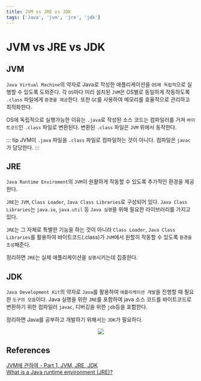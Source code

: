```yaml
---
title: JVM vs JRE vs JDK
tags: ['Java', 'jvm', 'jre', 'jdk']
---
```


# JVM vs JRE vs JDK 

## JVM

`Java Virtual Machine`의 약자로 Java로 작성한 애플리케이션을 `OS에 독립적`으로 실행할 수 있도록 도와준다. 각 `OS`마다 미리 설치된 `JVM`은 OS별로 동일하게 작동하도록 `.class` 파일에게 `환경을 제공`한다. 또한 `GC`를 사용하여 메모리를 효율적으로 관리하고 최적화한다.

OS에 독립적으로 실행가능한 이유는 `.java`로 작성된 소스 코드는 컴파일러를 거쳐 `바이트코드`인 `.class` 파일로 변환된다. 변환된 `.class` 파일은 `JVM` 위에서 동작한다. 

::: tip
JVM이 `.java` 파일을 `.class` 파일로 컴파일하는 것이 아니다. 컴파일은 `javac`가 담당한다. 
:::

## JRE

`Java Runtime Enviroment`의 `JVM`이 원활하게 작동할 수 있도록 추가적인 환경을 제공한다.

`JRE`는 `JVM`, `Class Loader`, `Java Class Libraries`로 구성되어 있다. `Java Class Libraries`는 `java.io`, `java.util` 등 `Java 실행`을 위해 필요한 라이브러리를 가지고 있다.

`JRE`는 그 자체로 특별한 기능을 하는 것이 아니라 `Class Loader`, `Java Class Libraries`를 활용하여 바이트코드(.class)가 `JVM`에서 원할히 작동할 수 있도록 `환경을 조성`해준다. 

정리하면 `JRE`는 실제 애플리케이션을 `실행`시키는데 집중한다.

## JDK

`Java Development Kit`의 약자로 `Java`를 활용하여 `애플리케이션 개발`을 진행할 때 필요한 `도구의 모음`이다. Java 실행을 위한 `JRE`를 포함하여 java 소스 코드를 바이트코드로 변환하기 위한 컴파일러 `javac`, 디버깅을 위한 `jdb`등을 포함한다.

정리하면 Java를 공부하고 개발하기 위해서는 `JDK`가 필요하다.

<p align=center>
    <img src=https://user-images.githubusercontent.com/59357153/139062481-bec74b72-582a-40fd-9259-f20ea1f126f9.png>
</p>

## References

[JVM에 관하여 - Part 1, JVM, JRE, JDK](https://tecoble.techcourse.co.kr/post/2021-07-12-jvm-jre-jdk/)<br>
[What is a Java runtime environment (JRE)?](https://www.redhat.com/en/topics/cloud-native-apps/what-is-a-Java-runtime-environment)

<TagLinks />